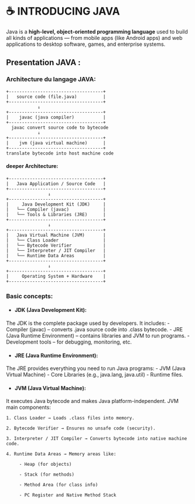 # ☕ INTRODUCING JAVA

Java is a **high-level, object-oriented programming language** used to build all kinds of applications — from mobile apps (like Android apps) and web applications to desktop software, games, and enterprise systems.

##  Presentation JAVA :

### Architecture du langage JAVA: 

```text
+------------------------------------+
|   source code (file.java)          |
+------------------------------------+
            ↓
+------------------------------------+   
|    javac (java compiler)           |
+------------------------------------+
  javac convert source code to bytecode     
            ↓
+------------------------------------+   
|    jvm (java virtual machine)      |
+------------------------------------+
translate bytecode into host machine code

```
#### deeper Architecture: 
```text
+------------------------------------+
|   Java Application / Source Code   |
+------------------------------------+
                ↓
+------------------------------------+
|     Java Development Kit (JDK)     |
|   └── Compiler (javac)             |
|   └── Tools & Libraries (JRE)      |
+------------------------------------+
                ↓
+------------------------------------+
|   Java Virtual Machine (JVM)       |
|   └── Class Loader                 |
|   └── Bytecode Verifier            |
|   └── Interpreter / JIT Compiler   |
|   └── Runtime Data Areas           |
+------------------------------------+
                ↓
+------------------------------------+
|     Operating System + Hardware    |
+------------------------------------+
```
### Basic concepts: 

- #### JDK (Java Development Kit):

The JDK is the complete package used by developers.
It includes:
    - Compiler (javac) – converts .java source code into .class bytecode.
    - JRE (Java Runtime Environment) – contains libraries and JVM to run programs.
    - Development tools – for debugging, monitoring, etc.

- #### JRE (Java Runtime Environment):

The JRE provides everything you need to run Java programs:
    - JVM (Java Virtual Machine)
    - Core Libraries (e.g., java.lang, java.util)
    - Runtime files.

- #### JVM (Java Virtual Machine):

It executes Java bytecode and makes Java platform-independent.
JVM main components:

    1. Class Loader → Loads .class files into memory.

    2. Bytecode Verifier → Ensures no unsafe code (security).

    3. Interpreter / JIT Compiler → Converts bytecode into native machine code.

    4. Runtime Data Areas → Memory areas like:

         - Heap (for objects)

         - Stack (for methods)

         - Method Area (for class info)

         - PC Register and Native Method Stack

